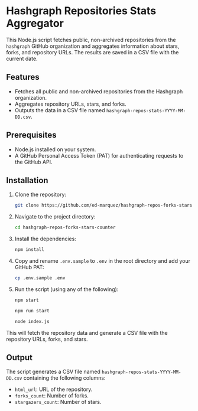 # Hashgraph Repositories Stats Aggregator

This Node.js script fetches public, non-archived repositories from the `hashgraph` GitHub organization and aggregates information about stars, forks, and repository URLs. The results are saved in a CSV file with the current date.

## Features

- Fetches all public and non-archived repositories from the Hashgraph organization.
- Aggregates repository URLs, stars, and forks.
- Outputs the data in a CSV file named `hashgraph-repos-stats-YYYY-MM-DD.csv`.

## Prerequisites

- Node.js installed on your system.
- A GitHub Personal Access Token (PAT) for authenticating requests to the GitHub API.

## Installation

1. Clone the repository:

   ```bash
   git clone https://github.com/ed-marquez/hashgraph-repos-forks-stars-counter.git
   ```

2. Navigate to the project directory:

   ```bash
   cd hashgraph-repos-forks-stars-counter
   ```

3. Install the dependencies:

   ```bash
   npm install
   ```

4. Copy and rename `.env.sample` to `.env` in the root directory and add your GitHub PAT:
   ```bash
   cp .env.sample .env
   ```
5. Run the script (using any of the following):

   ```bash
   npm start
   ```

   ```bash
   npm run start
   ```

   ```bash
   node index.js
   ```

This will fetch the repository data and generate a CSV file with the repository URLs, forks, and stars.

## Output

The script generates a CSV file named `hashgraph-repos-stats-YYYY-MM-DD.csv` containing the following columns:

- `html_url`: URL of the repository.
- `forks_count`: Number of forks.
- `stargazers_count`: Number of stars.
